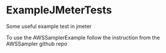 # ExampleJMeterTests
Some useful example test in jmeter

To use the AWSSamplerExample follow the instruction from the AWSSampler github repo